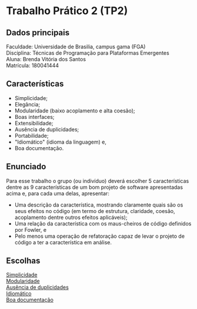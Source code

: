 # Trabalho Prático 2 (TP2)

## Dados principais 
Faculdade: Universidade de Brasilia, campus gama (FGA)    
Disciplina: Técnicas de Programação para Plataformas Emergentes    
Aluna: Brenda Vitória dos Santos    
Matrícula: 180041444   

## Características

* Simplicidade;
* Elegância;
* Modularidade (baixo acoplamento e alta coesão);
* Boas interfaces; 
* Extensibilidade;
* Ausência de duplicidades; 
* Portabilidade;
* "Idiomático" (idioma da linguagem) e,
* Boa documentação. 

## Enunciado

Para esse trabalho o grupo (ou indivíduo) deverá escolher 5 características dentre as 9
características de um bom projeto de software apresentadas acima e, para cada
uma delas, apresentar:
* Uma descrição da característica, mostrando claramente quais são os seus
    efeitos no código (em termo de estrutura, claridade, coesão, acoplamento
    dentre outros efeitos aplicáveis);
* Uma relação da característica com os maus-cheiros de código definidos por
    Fowler, e
* Pelo menos uma operação de refatoração capaz de levar o projeto de código a
    ter a característica em análise. 

## Escolhas

[Simplicidade](caracteristicas/simplicidade.md)   
[Modularidade](caracteristicas/modularidade.md)    
[Ausência de duplicidades](caracteristicas/ausencia_duplicidade.md)    
[Idiomático](caracteristicas/idiomatico.md)    
[Boa documentação](caracteristicas/boa_documentacao.md)   


